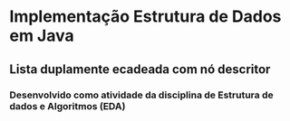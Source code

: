 # Implementação Estrutura de Dados em Java
## Lista duplamente ecadeada com nó descritor
### Desenvolvido como atividade da disciplina de Estrutura de dados e Algoritmos (EDA)
